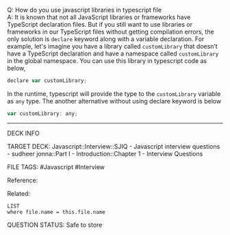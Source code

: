 Q: How do you use javascript libraries in typescript file  
A: It is known that not all JavaScript libraries or frameworks have TypeScript declaration files. But if you still want to use libraries or frameworks in our TypeScript files without getting compilation errors, the only solution is `declare` keyword along with a variable declaration. For example, let's imagine you have a library called `customLibrary` that doesn’t have a TypeScript declaration and have a namespace called `customLibrary` in the global namespace. You can use this library in typescript code as below,
```javascript
declare var customLibrary;
```
In the runtime, typescript will provide the type to the `customLibrary` variable as `any` type. The another alternative without using declare keyword is below
```javascript
var customLibrary: any;
```
<!--ID: 1693596686671-->

---

DECK INFO

TARGET DECK: Javascript::Interview::SJIQ - Javascript interview questions - sudheer jonna::Part I - Introduction::Chapter 1 - Interview Questions

FILE TAGS: #Javascript #Interview

Reference:

Related:

```dataview
LIST
where file.name = this.file.name
```

QUESTION STATUS: Safe to store